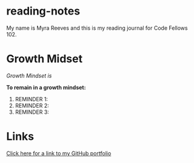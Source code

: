 # reading-notes
My name is Myra Reeves and this is my reading journal for Code Fellows 102.


# Growth Midset
*Growth Mindset is* 

**To remain in a growth mindset:**
1.  REMINDER 1:
2. REMINDER 2:
3. REMINDER 3:

# Links
[Click here for a link to my GitHub portfolio](https://github.com/myra-sea)
